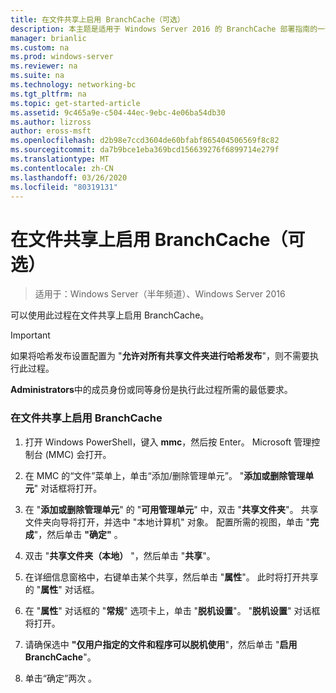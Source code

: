 ```yaml
---
title: 在文件共享上启用 BranchCache（可选）
description: 本主题是适用于 Windows Server 2016 的 BranchCache 部署指南的一部分，它演示了如何在分布式和托管缓存模式下部署 BranchCache，以优化分支机构中的 WAN 带宽使用情况
manager: brianlic
ms.custom: na
ms.prod: windows-server
ms.reviewer: na
ms.suite: na
ms.technology: networking-bc
ms.tgt_pltfrm: na
ms.topic: get-started-article
ms.assetid: 9c465a9e-c504-44ec-9ebc-4e06ba54db30
ms.author: lizross
author: eross-msft
ms.openlocfilehash: d2b98e7ccd3604de60bfabf865404506569f8c82
ms.sourcegitcommit: da7b9bce1eba369bcd156639276f6899714e279f
ms.translationtype: MT
ms.contentlocale: zh-CN
ms.lasthandoff: 03/26/2020
ms.locfileid: "80319131"
---
```

# <a name="enable-branchcache-on-a-file-share-optional"></a>在文件共享上启用 BranchCache（可选）

>适用于：Windows Server（半年频道）、Windows Server 2016

可以使用此过程在文件共享上启用 BranchCache。  
  
> [!IMPORTANT]  
> 如果将哈希发布设置配置为 "**允许对所有共享文件夹进行哈希发布**"，则不需要执行此过程。  
  
**Administrators**中的成员身份或同等身份是执行此过程所需的最低要求。  
  
### <a name="to-enable-branchcache-on-a-file-share"></a>在文件共享上启用 BranchCache  
  
1.  打开 Windows PowerShell，键入 **mmc**，然后按 Enter。 Microsoft 管理控制台 (MMC) 会打开。  
  
2.  在 MMC 的“文件”菜单上，单击“添加/删除管理单元”。 "**添加或删除管理单元**" 对话框将打开。  
  
3.  在 "**添加或删除管理单元**" 的 "**可用管理单元**" 中，双击 "**共享文件夹**"。 共享文件夹向导将打开，并选中 "本地计算机" 对象。 配置所需的视图，单击 "**完成**"，然后单击 **"确定"** 。  
  
4.  双击 "**共享文件夹（本地）** "，然后单击 "**共享**"。  
  
5.  在详细信息窗格中，右键单击某个共享，然后单击 "**属性**"。 此时将打开共享的 "**属性**" 对话框。  
  
6.  在 "**属性**" 对话框的 "**常规**" 选项卡上，单击 "**脱机设置**"。 "**脱机设置**" 对话框将打开。  
  
7.  请确保选中 **"仅用户指定的文件和程序可以脱机使用**"，然后单击 "**启用 BranchCache**"。  
  
8.  单击“确定”两次 。  
  

